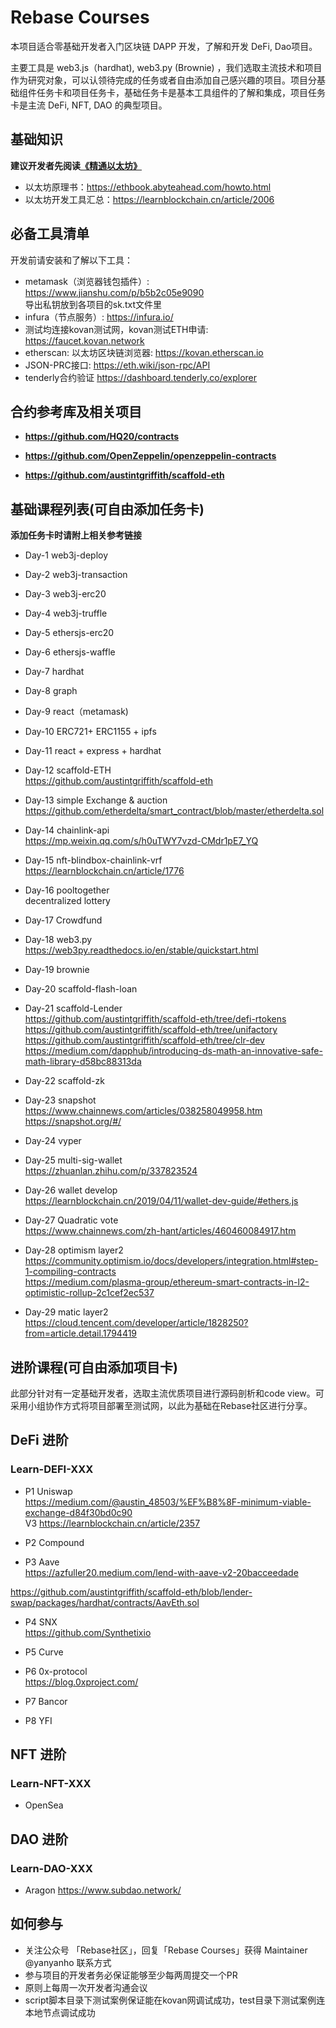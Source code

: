 # Rebase Courses

本项目适合零基础开发者入门区块链 DAPP 开发，了解和开发 DeFi, Dao项目。  

主要工具是 web3.js（hardhat), web3.py (Brownie) ，我们选取主流技术和项目作为研究对象，可以认领待完成的任务或者自由添加自己感兴趣的项目。项目分基础组件任务卡和项目任务卡，基础任务卡是基本工具组件的了解和集成，项目任务卡是主流 DeFi, NFT, DAO 的典型项目。  


## 基础知识

**建议开发者先阅读[《精通以太坊》](https://github.com/inoutcode/ethereum_book)**   

- 以太坊原理书：https://ethbook.abyteahead.com/howto.html  
- 以太坊开发工具汇总：https://learnblockchain.cn/article/2006  

## 必备工具清单  
开发前请安装和了解以下工具：  
- metamask（浏览器钱包插件）: https://www.jianshu.com/p/b5b2c05e9090  
导出私钥放到各项目的sk.txt文件里  
- infura（节点服务）: https://infura.io/  
- 测试均连接kovan测试网，kovan测试ETH申请: https://faucet.kovan.network  
- etherscan: 以太坊区块链浏览器: https://kovan.etherscan.io  
- JSON-PRC接口: https://eth.wiki/json-rpc/API  
- tenderly合约验证 https://dashboard.tenderly.co/explorer  


## 合约参考库及相关项目
- **https://github.com/HQ20/contracts**
  
- **https://github.com/OpenZeppelin/openzeppelin-contracts** 

- **https://github.com/austintgriffith/scaffold-eth**    


## 基础课程列表(可自由添加任务卡)
**添加任务卡时请附上相关参考链接**
- Day-1 web3j-deploy 
- Day-2 web3j-transaction 
- Day-3 web3j-erc20
- Day-4 web3j-truffle
- Day-5 ethersjs-erc20
- Day-6 ethersjs-waffle
- Day-7 hardhat  
- Day-8 graph  
- Day-9 react（metamask)  
- Day-10  ERC721+ ERC1155 + ipfs  
- Day-11 react + express + hardhat  

- Day-12 scaffold-ETH  
  https://github.com/austintgriffith/scaffold-eth  

- Day-13 simple Exchange & auction  
https://github.com/etherdelta/smart_contract/blob/master/etherdelta.sol  

- Day-14 chainlink-api  
https://mp.weixin.qq.com/s/h0uTWY7vzd-CMdr1pE7_YQ  

- Day-15 nft-blindbox-chainlink-vrf  
https://learnblockchain.cn/article/1776  

- Day-16 pooltogether  
decentralized lottery  

- Day-17 Crowdfund  

- Day-18 web3.py  
https://web3py.readthedocs.io/en/stable/quickstart.html  

- Day-19 brownie  

- Day-20 scaffold-flash-loan  

- Day-21 scaffold-Lender  
https://github.com/austintgriffith/scaffold-eth/tree/defi-rtokens  
https://github.com/austintgriffith/scaffold-eth/tree/unifactory  
https://github.com/austintgriffith/scaffold-eth/tree/clr-dev  
https://medium.com/dapphub/introducing-ds-math-an-innovative-safe-math-library-d58bc88313da  

- Day-22 scaffold-zk  

- Day-23 snapshot  
https://www.chainnews.com/articles/038258049958.htm    
https://snapshot.org/#/  

- Day-24 vyper  

- Day-25 multi-sig-wallet  
https://zhuanlan.zhihu.com/p/337823524  

- Day-26 wallet develop  
https://learnblockchain.cn/2019/04/11/wallet-dev-guide/#ethers.js  

- Day-27 Quadratic vote  
https://www.chainnews.com/zh-hant/articles/460460084917.htm  

- Day-28 optimism layer2  
https://community.optimism.io/docs/developers/integration.html#step-1-compiling-contracts   
https://medium.com/plasma-group/ethereum-smart-contracts-in-l2-optimistic-rollup-2c1cef2ec537  

- Day-29 matic layer2  
  https://cloud.tencent.com/developer/article/1828250?from=article.detail.1794419

## 进阶课程(可自由添加项目卡)
 此部分针对有一定基础开发者，选取主流优质项目进行源码剖析和code view。可采用小组协作方式将项目部署至测试网，以此为基础在Rebase社区进行分享。 
 
## DeFi 进阶
### Learn-DEFI-XXX   

- P1 Uniswap  
https://medium.com/@austin_48503/%EF%B8%8F-minimum-viable-exchange-d84f30bd0c90   
V3 https://learnblockchain.cn/article/2357  

- P2 Compound  

- P3 Aave  
https://azfuller20.medium.com/lend-with-aave-v2-20bacceedade  

https://github.com/austintgriffith/scaffold-eth/blob/lender-swap/packages/hardhat/contracts/AavEth.sol  

- P4 SNX  
https://github.com/Synthetixio  

- P5 Curve  

- P6 0x-protocol  
https://blog.0xproject.com/  

- P7 Bancor  

- P8 YFI  


## NFT 进阶

### Learn-NFT-XXX   
- OpenSea


## DAO 进阶 
### Learn-DAO-XXX  
- Aragon
   https://www.subdao.network/  


## 如何参与

- 关注公众号 「Rebase社区」，回复「Rebase Courses」获得 Maintainer @yanyanho 联系方式
- 参与项目的开发者务必保证能够至少每两周提交一个PR
- 原则上每周一次开发者沟通会议
- script脚本目录下测试案例保证能在kovan网调试成功，test目录下测试案例连本地节点调试成功 
